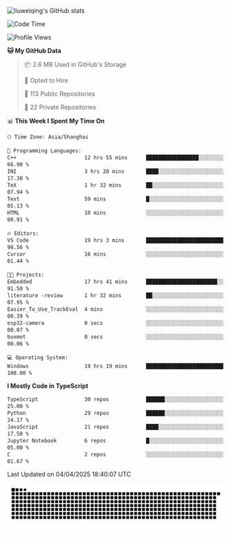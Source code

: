 ![liuweiqing's GitHub stats](https://github-readme-stats.vercel.app/api?username=14790897&show_icons=true&locale=cn&include_all_commits=true&count_private=true)

<!--START_SECTION:waka-->
![Code Time](http://img.shields.io/badge/Code%20Time-2%2C064%20hrs%2034%20mins-blue)

![Profile Views](http://img.shields.io/badge/Profile%20Views-4-blue)

**🐱 My GitHub Data** 

> 📦 2.6 MB Used in GitHub's Storage 
 > 
> 💼 Opted to Hire
 > 
> 📜 113 Public Repositories 
 > 
> 🔑 22 Private Repositories 
 > 
📊 **This Week I Spent My Time On** 

```text
🕑︎ Time Zone: Asia/Shanghai

💬 Programming Languages: 
C++                      12 hrs 55 mins      █████████████████░░░░░░░░   66.90 % 
INI                      3 hrs 20 mins       ████░░░░░░░░░░░░░░░░░░░░░   17.30 % 
TeX                      1 hr 32 mins        ██░░░░░░░░░░░░░░░░░░░░░░░   07.94 % 
Text                     59 mins             █░░░░░░░░░░░░░░░░░░░░░░░░   05.13 % 
HTML                     10 mins             ░░░░░░░░░░░░░░░░░░░░░░░░░   00.91 % 

🔥 Editors: 
VS Code                  19 hrs 3 mins       █████████████████████████   98.56 % 
Cursor                   16 mins             ░░░░░░░░░░░░░░░░░░░░░░░░░   01.44 % 

🐱‍💻 Projects: 
Embedded                 17 hrs 41 mins      ███████████████████████░░   91.50 % 
literature -review       1 hr 32 mins        ██░░░░░░░░░░░░░░░░░░░░░░░   07.95 % 
Easier_To_Use_TrackEval  4 mins              ░░░░░░░░░░░░░░░░░░░░░░░░░   00.39 % 
esp32-camera             0 secs              ░░░░░░░░░░░░░░░░░░░░░░░░░   00.07 % 
boxmot                   0 secs              ░░░░░░░░░░░░░░░░░░░░░░░░░   00.06 % 

💻 Operating System: 
Windows                  19 hrs 19 mins      █████████████████████████   100.00 % 
```

**I Mostly Code in TypeScript** 

```text
TypeScript               30 repos            ██████░░░░░░░░░░░░░░░░░░░   25.00 % 
Python                   29 repos            ██████░░░░░░░░░░░░░░░░░░░   24.17 % 
JavaScript               21 repos            ████░░░░░░░░░░░░░░░░░░░░░   17.50 % 
Jupyter Notebook         6 repos             █░░░░░░░░░░░░░░░░░░░░░░░░   05.00 % 
C                        2 repos             ░░░░░░░░░░░░░░░░░░░░░░░░░   01.67 % 
```




 Last Updated on 04/04/2025 18:40:07 UTC
<!--END_SECTION:waka-->

<picture>
  <source media="(prefers-color-scheme: dark)" srcset="https://raw.githubusercontent.com/14790897/14790897/output/github-contribution-grid-snake-dark.svg" />
  <source media="(prefers-color-scheme: light)" srcset="https://raw.githubusercontent.com/14790897/14790897/output/github-contribution-grid-snake.svg" />
  <img alt="github-snake" src="https://raw.githubusercontent.com/14790897/14790897/output/github-contribution-grid-snake.svg" />
</picture>

